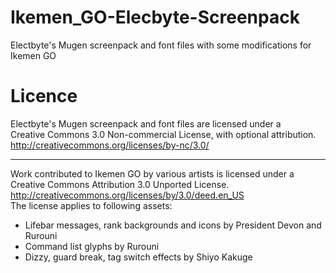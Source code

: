 # Ikemen_GO-Elecbyte-Screenpack
Electbyte's Mugen screenpack and font files with some modifications for Ikemen GO

# Licence
Electbyte's Mugen screenpack and font files are licensed under a  
Creative Commons 3.0 Non-commercial License, with optional attribution.  
http://creativecommons.org/licenses/by-nc/3.0/

----------------------------------------------------------------------------

Work contributed to Ikemen GO by various artists is licensed under a  
Creative Commons Attribution 3.0 Unported License.  
http://creativecommons.org/licenses/by/3.0/deed.en_US  
The license applies to following assets:  
- Lifebar messages, rank backgrounds and icons by President Devon and Rurouni  
- Command list glyphs by Rurouni  
- Dizzy, guard break, tag switch effects by Shiyo Kakuge
